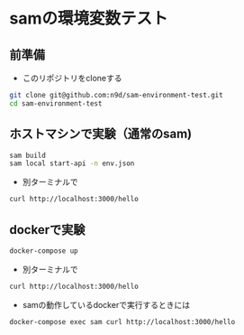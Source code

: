 # samの環境変数テスト

## 前準備

- このリポジトリをcloneする

```sh
git clone git@github.com:n9d/sam-environment-test.git
cd sam-environment-test
```

## ホストマシンで実験（通常のsam)

```sh
sam build
sam local start-api -n env.json
```

- 別ターミナルで

```sh
curl http://localhost:3000/hello
```

## dockerで実験

```sh
docker-compose up
```

- 別ターミナルで

```sh
curl http://localhost:3000/hello
```

- samの動作しているdockerで実行するときには

```sh
docker-compose exec sam curl http://localhost:3000/hello
```